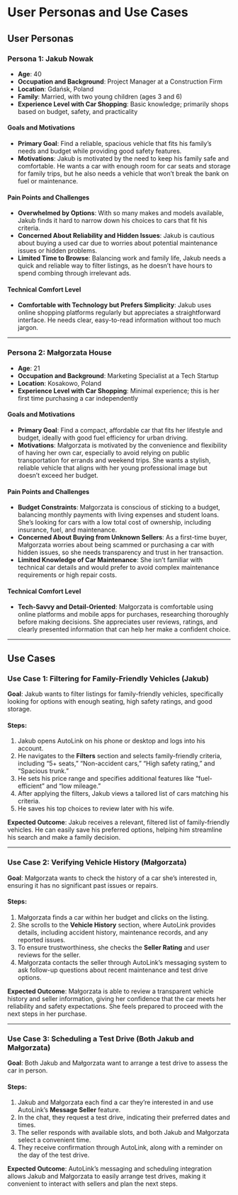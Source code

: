 # User Personas and Use Cases

## User Personas

### Persona 1: Jakub Nowak

- **Age**: 40  
- **Occupation and Background**: Project Manager at a Construction Firm  
- **Location**: Gdańsk, Poland  
- **Family**: Married, with two young children (ages 3 and 6)  
- **Experience Level with Car Shopping**: Basic knowledge; primarily shops based on budget, safety, and practicality  

#### Goals and Motivations

- **Primary Goal**: Find a reliable, spacious vehicle that fits his family’s needs and budget while providing good safety features.
- **Motivations**: Jakub is motivated by the need to keep his family safe and comfortable. He wants a car with enough room for car seats and storage for family trips, but he also needs a vehicle that won’t break the bank on fuel or maintenance.

#### Pain Points and Challenges

- **Overwhelmed by Options**: With so many makes and models available, Jakub finds it hard to narrow down his choices to cars that fit his criteria.
- **Concerned About Reliability and Hidden Issues**: Jakub is cautious about buying a used car due to worries about potential maintenance issues or hidden problems.
- **Limited Time to Browse**: Balancing work and family life, Jakub needs a quick and reliable way to filter listings, as he doesn’t have hours to spend combing through irrelevant ads.

#### Technical Comfort Level

- **Comfortable with Technology but Prefers Simplicity**: Jakub uses online shopping platforms regularly but appreciates a straightforward interface. He needs clear, easy-to-read information without too much jargon.

---

### Persona 2: Małgorzata House

- **Age**: 21  
- **Occupation and Background**: Marketing Specialist at a Tech Startup  
- **Location**: Kosakowo, Poland  
- **Experience Level with Car Shopping**: Minimal experience; this is her first time purchasing a car independently  

#### Goals and Motivations

- **Primary Goal**: Find a compact, affordable car that fits her lifestyle and budget, ideally with good fuel efficiency for urban driving.
- **Motivations**: Małgorzata is motivated by the convenience and flexibility of having her own car, especially to avoid relying on public transportation for errands and weekend trips. She wants a stylish, reliable vehicle that aligns with her young professional image but doesn’t exceed her budget.

#### Pain Points and Challenges

- **Budget Constraints**: Małgorzata is conscious of sticking to a budget, balancing monthly payments with living expenses and student loans. She’s looking for cars with a low total cost of ownership, including insurance, fuel, and maintenance.
- **Concerned About Buying from Unknown Sellers**: As a first-time buyer, Małgorzata worries about being scammed or purchasing a car with hidden issues, so she needs transparency and trust in her transaction.
- **Limited Knowledge of Car Maintenance**: She isn’t familiar with technical car details and would prefer to avoid complex maintenance requirements or high repair costs.

#### Technical Comfort Level

- **Tech-Savvy and Detail-Oriented**: Małgorzata is comfortable using online platforms and mobile apps for purchases, researching thoroughly before making decisions. She appreciates user reviews, ratings, and clearly presented information that can help her make a confident choice.

---

## Use Cases

### Use Case 1: Filtering for Family-Friendly Vehicles (Jakub)

**Goal**: Jakub wants to filter listings for family-friendly vehicles, specifically looking for options with enough seating, high safety ratings, and good storage.

#### Steps:

1. Jakub opens AutoLink on his phone or desktop and logs into his account.
2. He navigates to the **Filters** section and selects family-friendly criteria, including “5+ seats,” “Non-accident cars,” “High safety rating,” and “Spacious trunk.”
3. He sets his price range and specifies additional features like “fuel-efficient” and “low mileage.”
4. After applying the filters, Jakub views a tailored list of cars matching his criteria.
5. He saves his top choices to review later with his wife.

**Expected Outcome**: Jakub receives a relevant, filtered list of family-friendly vehicles. He can easily save his preferred options, helping him streamline his search and make a family decision.

---

### Use Case 2: Verifying Vehicle History (Małgorzata)

**Goal**: Małgorzata wants to check the history of a car she’s interested in, ensuring it has no significant past issues or repairs.

#### Steps:

1. Małgorzata finds a car within her budget and clicks on the listing.
2. She scrolls to the **Vehicle History** section, where AutoLink provides details, including accident history, maintenance records, and any reported issues.
3. To ensure trustworthiness, she checks the **Seller Rating** and user reviews for the seller.
4. Małgorzata contacts the seller through AutoLink’s messaging system to ask follow-up questions about recent maintenance and test drive options.

**Expected Outcome**: Małgorzata is able to review a transparent vehicle history and seller information, giving her confidence that the car meets her reliability and safety expectations. She feels prepared to proceed with the next steps in her purchase.

---

### Use Case 3: Scheduling a Test Drive (Both Jakub and Małgorzata)

**Goal**: Both Jakub and Małgorzata want to arrange a test drive to assess the car in person.

#### Steps:

1. Jakub and Małgorzata each find a car they’re interested in and use AutoLink’s **Message Seller** feature.
2. In the chat, they request a test drive, indicating their preferred dates and times.
3. The seller responds with available slots, and both Jakub and Małgorzata select a convenient time.
4. They receive confirmation through AutoLink, along with a reminder on the day of the test drive.

**Expected Outcome**: AutoLink’s messaging and scheduling integration allows Jakub and Małgorzata to easily arrange test drives, making it convenient to interact with sellers and plan the next steps.
